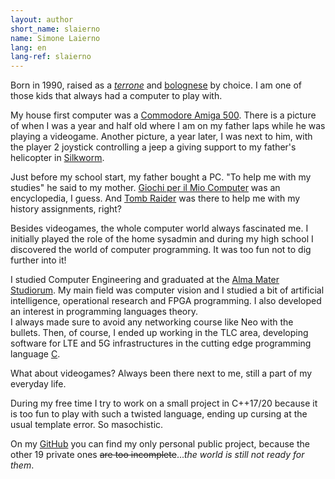 ```yaml
---
layout: author
short_name: slaierno
name: Simone Laierno
lang: en
lang-ref: slaierno
---
```


Born in 1990, raised as a [*terrone*](https://en.wikipedia.org/wiki/Terrone) and [bolognese](https://en.wikipedia.org/wiki/Bologna) by choice. I am one of those kids that always had a computer to play with.

My house first computer was a [Commodore Amiga 500](https://en.wikipedia.org/wiki/Amiga_500). There is a picture of when I was a year and half old where I am on my father laps while he was playing a videogame. Another picture, a year later, I was next to him, with the player 2 joystick controlling a jeep a giving support to my father's helicopter in [Silkworm](https://en.wikipedia.org/wiki/Silkworm_\(video_game\)).

Just before my school start, my father bought a PC. "To help me with my studies" he said to my mother. [Giochi per il Mio Computer](https://en.wikipedia.org/wiki/Giochi_per_il_mio_computer) was an encyclopedia, I guess. And [Tomb Raider](https://en.wikipedia.org/wiki/Tomb_Raider_\(1996_video_game\)) was there to help me with my history assignments, right?

Besides videogames, the whole computer world always fascinated me. I initially played the role of the home sysadmin and during my high school I discovered the world of computer programming. It was too fun not to dig further into it!

I studied Computer Engineering and graduated at the [Alma Mater Studiorum](https://en.wikipedia.org/wiki/University_of_Bologna). My main field was computer vision and I studied a bit of artificial intelligence, operational research and FPGA programming. I also developed an interest in programming languages theory.  
I always made sure to avoid any networking course like Neo with the bullets. Then, of course, I ended up working in the TLC area, developing software for LTE and 5G infrastructures in the cutting edge programming language [C](https://en.wikipedia.org/wiki/C_\(programming_language\)).

What about videogames? Always been there next to me, still a part of my everyday life.

During my free time I try to work on a small project in C++17/20 because it is too fun to play with such a twisted language, ending up cursing at the usual template error. So masochistic.

On my [GitHub](https://www.github.com/slaierno) you can find my only personal public project, because the other 19 private ones ~~are too incomplete~~...*the world is still not ready for them*.